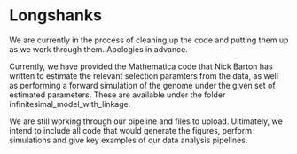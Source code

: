 # Longshanks
We are currently in the process of cleaning up the code and putting them up as we work through them. Apologies in advance. 

Currently, we have provided the Mathematica code that Nick Barton has written to estimate the relevant selection paramters from the data, as well as performing a forward simulation of the genome under the given set of estimated parameters. These are available under the folder infinitesimal_model_with_linkage.

We are still working through our pipeline and files to upload. Ultimately, we intend to include all code that would generate the figures, perform simulations and give key examples of our data analysis pipelines.

